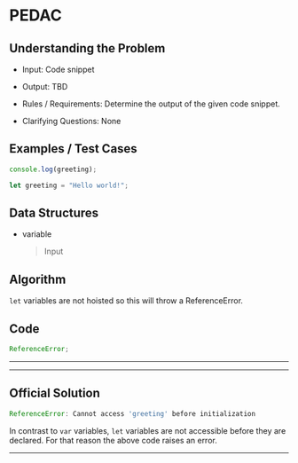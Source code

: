 # PEDAC

## Understanding the Problem

- Input:
  Code snippet

- Output:
  TBD

- Rules / Requirements:
  Determine the output of the given code snippet.

- Clarifying Questions:
  None

## Examples / Test Cases

```js
console.log(greeting);

let greeting = "Hello world!";
```

## Data Structures

- variable
  > Input

## Algorithm

`let` variables are not hoisted so this will throw a ReferenceError.

## Code

```js
ReferenceError;
```

---

---

## Official Solution

```js
ReferenceError: Cannot access 'greeting' before initialization
```

In contrast to `var` variables, `let` variables are not accessible before they are declared. For that reason the above code raises an error.

---
